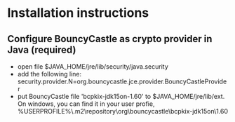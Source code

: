 # Installation instructions

## Configure BouncyCastle as crypto provider in Java (required)

* open file $JAVA_HOME/jre/lib/security/java.security
* add the following line:   security.provider.N=org.bouncycastle.jce.provider.BouncyCastleProvider
* put BouncyCastle file 'bcpkix-jdk15on-1.60' to $JAVA_HOME/jre/lib/ext. On windows, you can find it in your user profie, %USERPROFILE%\\.m2\repository\org\bouncycastle\bcpkix-jdk15on\1.60

